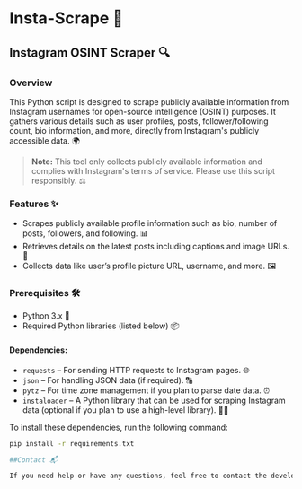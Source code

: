 # Insta-Scrape 📸

## Instagram OSINT Scraper 🔍

### Overview
This Python script is designed to scrape publicly available information from Instagram usernames for open-source intelligence (OSINT) purposes. It gathers various details such as user profiles, posts, follower/following count, bio information, and more, directly from Instagram's publicly accessible data. 🌍

> **Note:** This tool only collects publicly available information and complies with Instagram's terms of service. Please use this script responsibly. ⚖️

### Features ✨
- Scrapes publicly available profile information such as bio, number of posts, followers, and following. 📊
- Retrieves details on the latest posts including captions and image URLs. 📸
- Collects data like user’s profile picture URL, username, and more. 🖼️

### Prerequisites 🛠️
- Python 3.x 🐍
- Required Python libraries (listed below) 📦

#### Dependencies:
- `requests` – For sending HTTP requests to Instagram pages. 🌐
- `json` – For handling JSON data (if required). 🔠
- `pytz` – For time zone management if you plan to parse date data. ⏰
- `instaloader` – A Python library that can be used for scraping Instagram data (optional if you plan to use a high-level library). 🧑‍💻

To install these dependencies, run the following command:

```bash
pip install -r requirements.txt

##Contact 📬

If you need help or have any questions, feel free to contact the developer. You can reach out to me on Telegram at @escapingold. 💬
